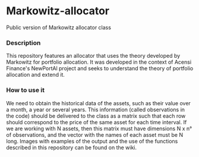 # Markowitz-allocator
Public version of Markowitz allocator class 

### Description

This repository features an allocator that uses the theory developed by Markowitz for portfolio allocation. It was developed in the context of Acensi Finance's NewPortAl project and seeks to understand the theory of portfolio allocation and extend it.

### How to use it

We need to obtain the historical data of the assets, such as their value over a month, a year or several years. This information (called observations in the code) should be delivered to the class as a matrix such that each row should correspond to the price of the same asset for each time interval.
If we are working with N assets, then this matrix must have dimensions N x n° of observations, and the vector with the names of each asset must be N long.
Images with examples of the output and the use of the functions described in this repository can be found on the wiki.
